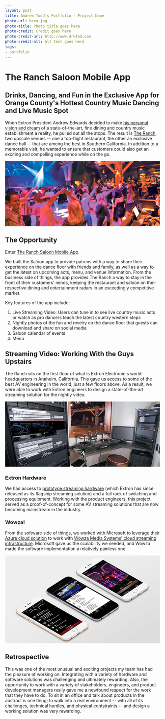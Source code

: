 ```yaml
---
layout: post
title: Andrew Todd's Portfolio - Project Name
photo-url: hero.jpg
photo-title: Photo title goes here
photo-credit: Credit goes here
photo-credit-url: http://www.drwtod.com
photo-credit-alt: Alt text goes here
tags:
- portfolio
---
```


<link rel="stylesheet" type="text/css" href="/portfolio.css">

# The Ranch Saloon Mobile App

## Drinks, Dancing, and Fun in the Exclusive App for Orange County's Hottest Country Music Dancing and Live Music Spot

When Extron President Andrew Edwards decided to make [his personal vision and dream][1] of a state-of-the-art, fine dining and country music establishment a reality, he pulled out all the stops. The result is [The Ranch][2], two upscale venues -- one a top-flight restaurant, the other an exclusive dance hall -- that are among the best in Southern California. In addition to a memorable visit, he wanted to ensure that customers could also get an exciting and compelling experience while on the go.

<p class="filler-background-dark">
    <img src="dancefloor.jpg" class="floatcenter" />
</p>

## The Opportunity

Enter [The Ranch Saloon Mobile App][3].

We built the Saloon app to provide patrons with a way to share their experience on the dance floor with friends and family, as well as a way to get the latest on upcoming acts, menu, and venue information. From the business side of things, the app provides The Ranch a way to stay in the front of their customers' minds, keeping the restaurant and saloon on their respective dining and entertainment radars in an exceedingly competitive market.

Key features of the app include:

<ol>
  <li class="snug">Live Streaming Video: Users can tune in to see live country music acts or watch as pro dancers teach the latest country western steps</li>
  <li class="snug">Nightly photos of the fun and revelry on the dance floor that guests can download and share on social media</li>
  <li class="snug">Saloon calendar of events</li>
  <li class="snug">Menu</li>
</ol>

## Streaming Video: Working With the Guys Upstairs

The Ranch sits on the first floor of what is Extron Electronic's world headquarters in Anaheim, California. This gave us access to some of the best AV engineering in the world, just a few floors above. As a result, we were able to work with Extron engineers to design a state-of-the-art streaming solution for the nightly video.

<p class="filler-background-dark">
    <img src="control-room.jpg" class="floatcenter" />
</p>

### Extron Hardware
We had access to [prototype streaming hardware][4] (which Extron has since released as its flagship streaming solution) and a full rack of switching and processing equipment. Working with the product engineers, this project served as a proof-of-concept for some AV streaming solutions that are now becoming mainstream in the industry.

### Wowza!
From the software side of things, we worked with Microsoft to leverage their [Azure cloud solution][5] to work with [Wowza Media Systems' cloud streaming infrastructure][6]. Microsoft gave us the scalability we needed, and Wowza made the software implementation a relatively painless one.

<p class="filler-background-dark">
    <img src="app-isometric.jpg" class="floatcenter" />
</p>

## Retrospective
<!-- Lessons learned go here -->

This was one of the most unusual and exciting projects my team has had the pleasure of working on. Integrating with a variety of hardware and software solutions was challenging and ultimately rewarding. Also, the opportunity to work with a variety of stakeholders, engineers, and product development managers really gave me a newfound respect for the work that they have to do. To sit in an office and talk about products in the abstract is one thing; to walk into a real environment -- with all of its challenges, technical hurdles, and physical contstraints -- and design a working solution was very rewarding.



[1]: http://www.ocregister.com/articles/edwards-230074-orange-extron.html "Steak and electronics, anyone?"
[2]: theranch.pdf "AVSD Cover Story - The Ranch"
[3]: http://saloon.theranch.com/ "The Ranch Saloon App"
[4]: http://www.extron.com/product/product.aspx?id=smp351&subtype=481&s=10&src=drw "Extron Electronics - SMP 351 - H.264 Streaming Media Processor"
[5]: http://azure.microsoft.com/ "Microsoft Azure: Cloud Computing Platform & Services"
[6]: http://www.wowza.com/ "Wowza Media Systems"
